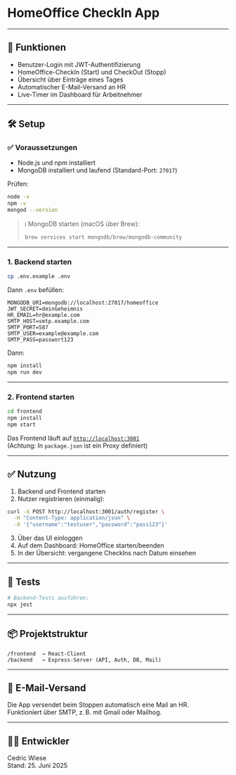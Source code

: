 # HomeOffice CheckIn App

---

## 🚀 Funktionen

- Benutzer-Login mit JWT-Authentifizierung
- HomeOffice-CheckIn (Start) und CheckOut (Stopp)
- Übersicht über Einträge eines Tages
- Automatischer E-Mail-Versand an HR
- Live-Timer im Dashboard für Arbeitnehmer

---

## 🛠️ Setup

### ✅ Voraussetzungen

- Node.js und npm installiert  
- MongoDB installiert und laufend (Standard-Port: `27017`)

Prüfen:

```bash
node -v
npm -v
mongod --version
```

> ℹ️ MongoDB starten (macOS über Brew):
>
> ```bash
> brew services start mongodb/brew/mongodb-community
> ```

---

### 1. Backend starten

```bash
cp .env.example .env
```

Dann `.env` befüllen:

```env
MONGODB_URI=mongodb://localhost:27017/homeoffice
JWT_SECRET=deinGeheimnis
HR_EMAIL=hr@example.com
SMTP_HOST=smtp.example.com
SMTP_PORT=587
SMTP_USER=example@example.com
SMTP_PASS=passwort123
```

Dann:

```bash
npm install
npm run dev
```

---

### 2. Frontend starten

```bash
cd frontend
npm install
npm start
```

Das Frontend läuft auf [`http://localhost:3001`](http://localhost:3001)  
(Achtung: In `package.json` ist ein Proxy definiert)

---

## ✅ Nutzung

1. Backend und Frontend starten
2. Nutzer registrieren (einmalig):

```bash
curl -X POST http://localhost:3001/auth/register \
  -H "Content-Type: application/json" \
  -d '{"username":"testuser","password":"pass123"}'
```

3. Über das UI einloggen
4. Auf dem Dashboard: HomeOffice starten/beenden
5. In der Übersicht: vergangene CheckIns nach Datum einsehen

---

## 🧪 Tests

```bash
# Backend-Tests ausführen:
npx jest
```

---

## 📦 Projektstruktur

```
/frontend  → React-Client
/backend   → Express-Server (API, Auth, DB, Mail)
```

---

## 📧 E-Mail-Versand

Die App versendet beim Stoppen automatisch eine Mail an HR.  
Funktioniert über SMTP, z. B. mit Gmail oder Mailhog.

---

## 👨‍💻 Entwickler

Cedric Wiese  
Stand: 25. Juni 2025
